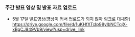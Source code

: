### 주간 발표 영상 및 발표 자료 업로드

 - 5월 17일 발표영상(영상이 커서 업로드가 되지 않아 링크로 대체함)   
   https://drive.google.com/file/d/1uKHfXTcIp98ylbNCTqjX-xBgCJ849Vb9/view?usp=drive_link
